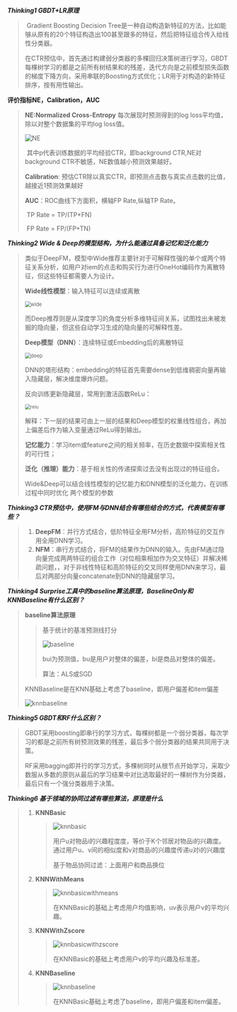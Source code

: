 ***Thinking1 GBDT+LR原理***

> ​	Gradient Boosting Decision Tree是一种自动构造新特征的方法，比如能够从原有的20个特征构造出100甚至跟多的特征，然后把特征组合传入给线性分类器。
>
> ​	在CTR预估中，首先通过构建弱分类器的多棵回归决策树进行学习，GBDT每棵树学习的都是之前所有树结果和的残差，迭代方向是之前模型损失函数的梯度下降方向，采用串联的Boosting方式优化；LR用于对构造的新特征排序，按有用性输出。



**评价指标NE，Calibration，AUC**

> **NE:Normalized Cross-Entropy**  每次展现时预测得到的log loss平均值，除以对整个数据集的平均log loss值。
>
> ![NE](C:\Users\Ricardo\Desktop\NE.PNG)
>
> ​	其中p代表训练数据的平均经验CTR，即background CTR,NE对background CTR不敏感，NE数值越小预测效果越好。
>
> **Calibration**: 预估CTR除以真实CTR，即预测点击数与真实点击数的比值，越接近1预测效果越好
>
> **AUC**：ROC曲线下方面积，横轴FP Rate,纵轴TP Rate。
>
> ​			TP Rate = TP/(TP+FN)
>
> ​			FP Rate = FP/(FP+TN)



***Thinking2 Wide & Deep的模型结构，为什么能通过具备记忆和泛化能力***

> 类似于DeepFM，模型中Wide推荐主要针对于可解释性强的单个或两个特征关系分析，如用户对iem的点击和购买行为进行OneHot编码作为离散特征，但这些特征都需要人为设计。
>
> **Wide线性模型**：输入特征可以连续或离散
>
> <img src="C:\Users\Ricardo\Desktop\wide.PNG" alt="wide" style="zoom:80%;" />
>
> 而Deep推荐则是从深度学习的角度分析多维特征间关系，试图找出未被发掘的隐向量，但这些自动学习生成的隐向量的可解释性差。
>
> **Deep模型（DNN）**：连续特征或Embedding后的离散特征
>
> <img src="C:\Users\Ricardo\Desktop\deep.PNG" alt="deep" style="zoom:80%;" />
>
> DNN的塔形结构：embedding的特征首先需要dense到低维稠密向量再输入隐藏层，解决维度爆炸问题。
>
> 反向训练更新隐藏层，常用到激活函数ReLu：
>
> <img src="C:\Users\Ricardo\Desktop\relu.PNG" alt="relu" style="zoom:75%;" />
>
> 解释：下一层的结果可由上一层的结果和Deep模型的权重线性组合，再加上偏差后作为输入变量通过ReLu得到输出。
>
> **记忆能力**：学习item或feature之间的相关频率，在历史数据中探索相关性的可行性；
>
> **泛化（推理）能力**：基于相关性的传递探索过去没有出现过的特征组合。
>
> Wide&Deep可以结合线性模型的记忆能力和DNN模型的泛化能力，在训练过程中同时优化 两个模型的参数



***Thinking3 CTR预估中，使用FM与DNN结合有哪些结合的方式，代表模型有哪些？***

> 1. **DeepFM**：并行方式结合，低阶特征全用FM分析，高阶特征的交互作用全用DNN学习。
> 2. **NFM**：串行方式结合，将FM的结果作为DNN的输入。先由FM通过隐向量完成两两特征的组合工作（对位相乘相加作为交叉特征）并解决稀疏问题，，对于非线性特征和高阶特征的交叉同样使用DNN来学习，最后对两部分向量concatenate到DNN的隐藏层学习。



***Thinking4 Surprise工具中的baseline算法原理，BaselineOnly和KNNBaseline有什么区别？***

> **baseline算法原理**
>
> > 基于统计的基准预测线打分
> >
> > ![baseline](C:\Users\Ricardo\Desktop\baseline.PNG)
> >
> > bui为预测值，bu是用户对整体的偏差，bi是商品对整体的偏差。
> >
> > 算法：ALS或SGD
>
> KNNBaseline是在KNN基础上考虑了baseline，即用户偏差和item偏差
>
> ![knnbaseline](C:\Users\Ricardo\Desktop\knnbaseline.PNG)



***Thinking5 GBDT和RF什么区别？***

> GBDT采用boosting即串行的学习方式，每棵树都是一个弱分类器，每次学习的都是之前所有树预测效果的残差，最后多个弱分类器的结果共同用于决策。
>
> RF采用bagging即并行的学习方式，多棵树同时从根节点开始学习，采取少数服从多数的原则从最后的学习结果中对比选取最好的一棵树作为分类器，最后只有一个强分类器用于决策。

***Thinking6 基于领域的协同过滤有哪些算法，原理是什么***

> 1. **KNNBasic**
>
>    > ![knnbasic](C:\Users\Ricardo\Desktop\knnbasic.PNG)  
>    >
>    > 用户u对物品i的兴趣程度度，等价于K个邻居对物品i的兴趣度。通过用户u、v间的相似度和v对商品i的兴趣度传递u对i的兴趣度
>    >
>    > 基于物品协同过滤：上面用户和商品换位
>
> 
>
> 2. **KNNWithMeans**
>
>    > ![knnbasicwithmeans](C:\Users\Ricardo\Desktop\knnbasicwithmeans.PNG)
>    >
>    > 在KNNBasic的基础上考虑用户均值影响，uv表示用户v的平均兴趣。
>
> 3. **KNNWithZscore**
>
>    > ![knnbasicwithzscore](C:\Users\Ricardo\Desktop\knnbasicwithzscore.PNG)
>    >
>    > 在KNNBasic的基础上考虑用户v的平均兴趣及标准差。
>
> 4. **KNNBaseline**
>
>    > ![knnbaseline](C:\Users\Ricardo\Desktop\knnbaseline.PNG)
>    >
>    > 在KNNBasic基础上考虑了baseline，即用户偏差和item偏差。